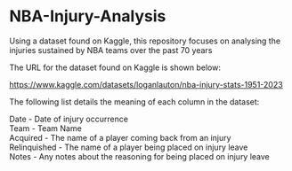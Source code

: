 # NBA-Injury-Analysis
Using a dataset found on Kaggle, this repository focuses on analysing the injuries sustained by NBA teams over the past 70 years

The URL for the dataset found on Kaggle is shown below:

https://www.kaggle.com/datasets/loganlauton/nba-injury-stats-1951-2023

The following list details the meaning of each column in the dataset:

Date - Date of injury occurrence  
Team - Team Name  
Acquired - The name of a player coming back from an injury  
Relinquished - The name of a player being placed on injury leave  
Notes - Any notes about the reasoning for being placed on injury leave  
